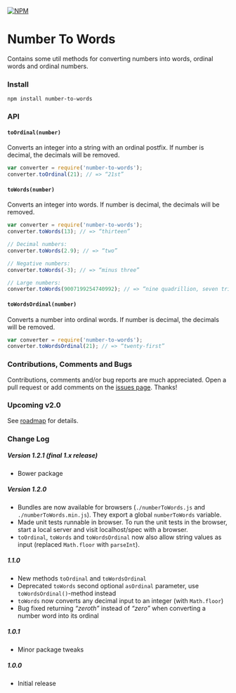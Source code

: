 

[![NPM](https://nodei.co/npm/number-to-words.png)](https://www.npmjs.com/package/number-to-words)


# Number To Words
Contains some util methods for converting numbers into words, ordinal words and
ordinal numbers.


### Install
`npm install number-to-words`


### API

#### `toOrdinal(number)`
Converts an integer into a string with an ordinal postfix.
If number is decimal, the decimals will be removed.
```js
var converter = require('number-to-words');
converter.toOrdinal(21); // => “21st”
```

#### `toWords(number)`
Converts an integer into words.
If number is decimal, the decimals will be removed.
```js
var converter = require('number-to-words');
converter.toWords(13); // => “thirteen”

// Decimal numbers:
converter.toWords(2.9); // => “two”

// Negative numbers:
converter.toWords(-3); // => “minus three”

// Large numbers:
converter.toWords(9007199254740992); // => “nine quadrillion, seven trillion, one hundred ninety-nine billion, two hundred fifty-four million, seven hundred forty thousand, nine hundred ninety-two”
```

#### `toWordsOrdinal(number)`
Converts a number into ordinal words.
If number is decimal, the decimals will be removed.
```js
var converter = require('number-to-words');
converter.toWordsOrdinal(21); // => “twenty-first”
```


### Contributions, Comments and Bugs 
Contributions, comments and/or bug reports are much appreciated. Open a pull request or add comments on the 
[issues page](https://github.com/marlun78/number-to-words/issues). Thanks!


### Upcoming v2.0 
See [roadmap](ROADMAP.md) for details.


### Change Log

##### Version 1.2.1 (final 1.x release)
- Bower package

##### Version 1.2.0
- Bundles are now available for browsers (`./numberToWords.js` and `./numberToWords.min.js`). They export a global `numberToWords` variable.
- Made unit tests runnable in browser. To run the unit tests in the browser, start a local server and visit localhost/spec with a browser.
- `toOrdinal`, `toWords` and `toWordsOrdinal` now also allow string values as input (replaced `Math.floor` with `parseInt`).

##### 1.1.0
- New methods `toOrdinal` and `toWordsOrdinal`
- Deprecated `toWords` second optional `asOrdinal` parameter, use `toWordsOrdinal()`-method instead
- `toWords` now converts any decimal input to an integer (with `Math.floor`)
- Bug fixed returning _“zeroth”_ instead of _“zero”_ when converting a number word into its ordinal

##### 1.0.1
- Minor package tweaks

##### 1.0.0
- Initial release
